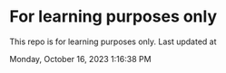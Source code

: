 # For learning purposes only
This repo is for learning purposes only.
Last updated at

Monday, October 16, 2023 1:16:38 PM

